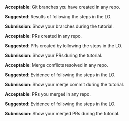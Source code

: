 <panel type="danger" header="`W4.7a` Can explain branching :star:" expanded no-close>
  <include src="../../book/revisionControl/branching/unit-inElsewhere-asFlat.md" boilerplate />
  <panel header="{{glyphicon_folder_close}} Evidence" expanded>

<include src="../../book/revisionControl/branching/q-essay-branching-definition.md" />
<include src="../../book/revisionControl/branching/q-essay-merging-definition.md" />

  </panel>
</panel>

<!-- ==================================================================================================== -->

<panel type="danger" header="`W4.7b` Can use Git branching :star:" expanded no-close>
  <include src="../../book/gitAndGithub/branch/unit-inElsewhere-asFlat.md" boilerplate />
  <panel header="{{glyphicon_folder_close}} Evidence" expanded>

**Acceptable**: Git branches you have created in any repo.

**Suggested**: Results of following the steps in the LO. 

**Submission**: Show your branches during the tutorial.

  </panel>
</panel>

<!-- ==================================================================================================== -->

<panel type="danger" header="`W4.7c` Can create PRs on GitHub :star:" expanded no-close>
  <include src="../../book/gitAndGithub/createPRs/unit-inElsewhere-asFlat.md" boilerplate />
  <panel header="{{glyphicon_folder_close}} Evidence" expanded>

**Acceptable**: PRs created in any repo.

**Suggested**: PRs created by following the steps in the LO. 

**Submission**: Show your PRs during the tutorial.

  </panel>
</panel>

<!-- ==================================================================================================== -->

<panel type="warning" header="`W4.7d` Can use Git to resolve merge conflicts :star::star:" expanded no-close>
  <include src="../../book/gitAndGithub/mergeConflicts/unit-inElsewhere-asFlat.md" boilerplate />
  <panel header="{{glyphicon_folder_close}} Evidence" expanded>

**Acceptable**: Merge conflicts resolved in any repo.

**Suggested**: Evidence of following the steps in the LO. 

**Submission**: Show your merge commit during the tutorial.

  </panel>
</panel>

<!-- ==================================================================================================== -->

<panel type="info" header="`W4.7e` Can review and merge PRs on GitHub :star::star::star:" expanded no-close>
  <include src="../../book/gitAndGithub/managePRs/unit-inElsewhere-asFlat.md" boilerplate />
  <panel header="{{glyphicon_folder_close}} Evidence" expanded>

**Acceptable**: PRs you merged in any repo.

**Suggested**: Evidence of following the steps in the LO. 

**Submission**: Show your merged PRs during the tutorial.

  </panel>
</panel>

